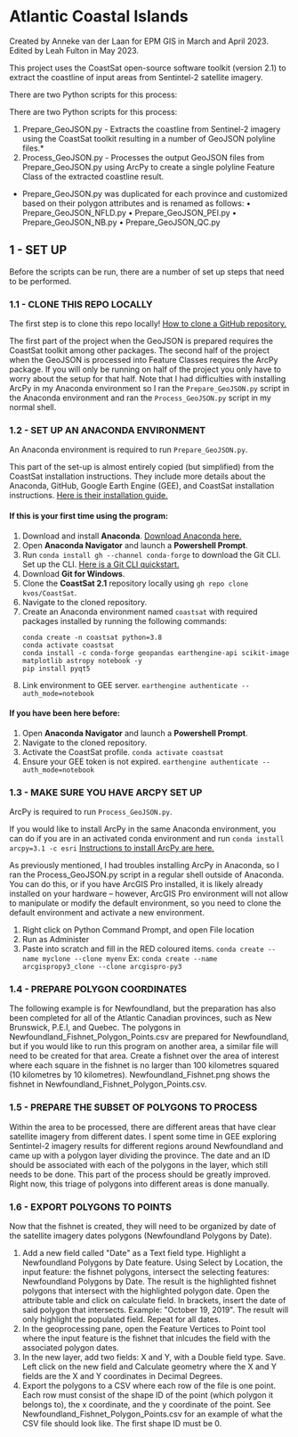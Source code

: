 # Atlantic Coastal Islands
Created by Anneke van der Laan for EPM GIS in March and April 2023. Edited by Leah Fulton in May 2023.

This project uses the CoastSat open-source software toolkit (version 2.1) to extract the coastline of input areas from Sentintel-2 satellite imagery.

There are two Python scripts for this process:

There are two Python scripts for this process:
1.	Prepare_GeoJSON.py - Extracts the coastline from Sentinel-2 imagery using the CoastSat toolkit resulting in a number of GeoJSON polyline files.*
2.	Process_GeoJSON.py - Processes the output GeoJSON files from Prepare_GeoJSON.py using ArcPy to create a single polyline Feature Class of the extracted coastline result.

* Prepare_GeoJSON.py was duplicated for each province and customized based on their polygon attributes and is renamed as follows:
•	Prepare_GeoJSON_NFLD.py
•	Prepare_GeoJSON_PEI.py
•	Prepare_GeoJSON_NB.py
•	Prepare_GeoJSON_QC.py

## 1 - SET UP
Before the scripts can be run, there are a number of set up steps that need to be performed.

### 1.1 - CLONE THIS REPO LOCALLY
The first step is to clone this repo locally! [How to clone a GitHub repository.](https://docs.github.com/en/repositories/creating-and-managing-repositories/cloning-a-repository?tool=cli)

The first part of the project when the GeoJSON is prepared requires the CoastSat toolkit among other packages. The second half of the project when the GeoJSON is processed into Feature Classes requires the ArcPy package. If you will only be running on half of the project you only have to worry about the setup for that half. Note that I had difficulties with installing ArcPy in my Anaconda environment so I ran the `Prepare_GeoJSON.py` script in the Anaconda environment and ran the `Process_GeoJSON.py` script in my normal shell.

### 1.2 - SET UP AN ANACONDA ENVIRONMENT

An Anaconda environment is required to run `Prepare_GeoJSON.py`.

This part of the set-up is almost entirely copied (but simplified) from the CoastSat installation instructions. They include more details about the Anaconda, GitHub, Google Earth Engine (GEE), and CoastSat installation instructions. [Here is their installation guide.](https://github.com/kvos/CoastSat) 

#### If this is your first time using the program:
1. Download and install **Anaconda**. [Download Anaconda here.](https://www.anaconda.com/download/)
2. Open **Anaconda Navigator** and launch a **Powershell Prompt**.
3. Run `conda install gh --channel conda-forge` to download the Git CLI. Set up the CLI. [Here is a Git CLI quickstart.](https://docs.github.com/en/github-cli/github-cli/quickstart)
4. Download **Git for Windows**.
5. Clone the **CoastSat 2.1** repository locally using `gh repo clone kvos/CoastSat`.
6. Navigate to the cloned repository.
7. Create an Anaconda environment named `coastsat` with required packages installed by running the following commands:
      ```
      conda create -n coastsat python=3.8
      conda activate coastsat
      conda install -c conda-forge geopandas earthengine-api scikit-image matplotlib astropy notebook -y
      pip install pyqt5
      ```
8. Link environment to GEE server. `earthengine authenticate --auth_mode=notebook`

#### If you have been here before:
1. Open **Anaconda Navigator** and launch a **Powershell Prompt**.
2. Navigate to the cloned repository.
3. Activate the CoastSat profile. `conda activate coastsat` 
4. Ensure your GEE token is not expired. `earthengine authenticate --auth_mode=notebook`

### 1.3 - MAKE SURE YOU HAVE ARCPY SET UP

ArcPy is required to run `Process_GeoJSON.py`.

If you would like to install ArcPy in the same Anaconda environment, you can do if you are in an activated conda environment and run `conda install arcpy=3.1 -c esri` [Instructions to install ArcPy are here.](https://pro.arcgis.com/en/pro-app/latest/arcpy/get-started/installing-arcpy.htm)

As previously mentioned, I had troubles installing ArcPy in Anaconda, so I ran the Process_GeoJSON.py script in a regular shell outside of Anaconda. You can do this, or if you have ArcGIS Pro installed, it is likely already installed on your hardware – however, ArcGIS Pro environment will not allow to manipulate or modify the default environment, so you need to clone the default environment and activate a new environment. 

1.	Right click on Python Command Prompt, and open File location
2.	Run as Administer
3.	Paste into scratch and fill in the RED coloured items. `conda create --name myclone --clone myenv`
Ex: `conda create --name arcgispropy3_clone --clone arcgispro-py3`

### 1.4 - PREPARE POLYGON COORDINATES
The following example is for Newfoundland, but the preparation has also been completed for all of the Atlantic Canadian provinces, such as New Brunswick, P.E.I, and Quebec. 
The polygons in Newfoundland_Fishnet_Polygon_Points.csv are prepared for Newfoundland, but if you would like to run this program on another area, a similar file will need to be created for that area.
Create a fishnet over the area of interest where each square in the fishnet is no larger than 100 kilometres squared (10 kilometres by 10 kilometres). Newfoundland_Fishnet.png shows the fishnet in Newfoundland_Fishnet_Polygon_Points.csv.

### 1.5 - PREPARE THE SUBSET OF POLYGONS TO PROCESS
Within the area to be processed, there are different areas that have clear satellite imagery from different dates. I spent some time in GEE exploring Sentintel-2 imagery results for different regions around Newfoundland and came up with a polygon layer dividing the province. The date and an ID should be associated with each of the polygons in the layer, which still needs to be done.
This part of the process should be greatly improved. Right now, this triage of polygons into different areas is done manually. 

### 1.6 - EXPORT POLYGONS TO POINTS
Now that the fishnet is created, they will need to be organized by date of the satellite imagery dates polygons (Newfoundland Polygons by Date).
1.	Add a new field called "Date" as a Text field type. Highlight a Newfoundland Polygons by Date feature. Using Select by Location, the input feature: the fishnet polygons, intersect the selecting features: Newfoundland Polygons by Date. The result is the highlighted fishnet polygons that intersect with the highlighted polygon date. Open the attribute table and click on calculate field. In brackets, insert the date of said polygon that intersects. Example: "October 19, 2019". The result will only highlight the populated field. Repeat for all dates.
2.	In the geoprocessing pane, open the Feature Vertices to Point tool where the input feature is the fishnet that inlcudes the field with the associated polygon dates.
3.	In the new layer, add two fields: X and Y, with a Double field type. Save. Left click on the new field and Calculate geometry where the X and Y fields are the X and Y coordinates in Decimal Degrees.
4.	Export the polygons to a CSV where each row of the file is one point. Each row must consist of the shape ID of the point (which polygon it belongs to), the x coordinate, and the y coordinate of the point. See Newfoundland_Fishnet_Polygon_Points.csv for an example of what the CSV file should look like. The first shape ID must be 0.
